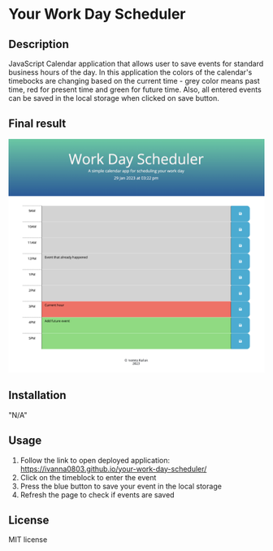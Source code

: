 # Your Work Day Scheduler

## Description
JavaScript Calendar application that allows user to save events for standard business hours of the day. In this application the colors of the calendar's timebocks are changing based on the current time - grey color means past time, red for present time and green for future time. Also, all entered events can be saved in the local storage when clicked on save button. 

## Final result
![Work Day Scheduler Application](./assets/images/WorkDayScheduler.png)

## Installation
"N/A"

## Usage
 1. Follow the link to open deployed application: https://ivanna0803.github.io/your-work-day-scheduler/
 2. Click on the timeblock to enter the event  
 3. Press the blue button to save your event in the local storage 
 4. Refresh the page to check if events are saved

## License
MIT license



